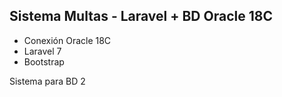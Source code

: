 ## Sistema Multas - Laravel + BD Oracle 18C

- Conexión Oracle 18C
- Laravel 7 
- Bootstrap

Sistema para BD 2
